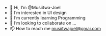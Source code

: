 - 👋 Hi, I’m @Musiitwa-Joel
- 👀 I’m interested in UI design
- 🌱 I’m currently learning Programming
- 💞️ I’m looking to collaborate on ...
- 📫 How to reach me musiitwajoel@gmai.com

<!---
Musiitwa-Joel/Musiitwa-Joel is a ✨ special ✨ repository because its `README.md` (this file) appears on your GitHub profile.
You can click the Preview link to take a look at your changes.
--->
